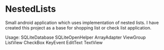 NestedLists
===========

Small android application which uses implementation of nested lists.
I have created this project as a base for shopping list or check list application.

Usage:
SQLiteDatabase
SQLiteOpenHelper
ArrayAdapter
ViewGroup
ListView
CheckBox
KeyEvent
EditText
TextView
